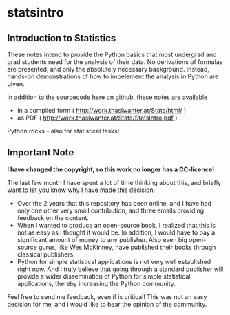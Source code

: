 statsintro
==========

Introduction to Statistics
--------------------------

These notes intend to provide the Python basics that most undergrad and grad
students need for the analysis of their data. No derivations of formulas are
presented, and only the absolutely necessary background. Instead, hands-on
demonstrations of how to impelement the analysis in Python are given.

In addition to the sourcecode here on github, these notes are available 
- in a compiled form ( http://work.thaslwanter.at/Stats/html/ )
- as PDF ( http://work.thaslwanter.at/Stats/StatsIntro.pdf )

Python rocks - also for statistical tasks!

Important Note
--------------
**I have changed the copyright, so this work no longer has a CC-licence!**

The last few month I have spent a lot of time thinking about this, and
briefly want to let you know why I have made this decision:

- Over the 2 years that this repository has been online, and I have had only
  one other very small contribution, and three emails providing feedback
  on the content. 
- When I wanted to produce an open-source book, I realized that this is not
  as easy as I thought it would be. In addition, I would
  have to pay a significant amount of money to any publisher. Also even big
  open-source gurus, like Wes McKinney, have published their books through
  classical publishers.
- Python for simple statistical applications is not very well established
  right now. And I truly believe that going through a standard publisher
  will provide a wider dissemination of Python for simple statistical
  applications, thereby increasing the Python community.

Feel free to send me feedback, even if is critical! This was not an easy
decision for me, and i would like to hear the opinion of the community.
